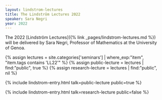 ```yaml
---
layout: lindstrom-lectures
title: The Lindström Lectures 2022
speaker: Sara Negri
year: 2022
---
```

The 2022 [Lindström Lectures]({% link _pages/lindstrom-lectures.md %}) will be delivered by Sara Negri, Professor of Mathematics at the University of Genoa.

{% assign lectures = site.categories['seminars'] | where_exp:"item", "item.tags contains 'LL22'" %}
{% assign public-lecture = lectures | find:"public", true %}
{% assign research-lecture = lectures | find:"public", nil %}

{% include lindstrom-entry.html talk=public-lecture public=true %}

{% include lindstrom-entry.html talk=research-lecture public=false %}
